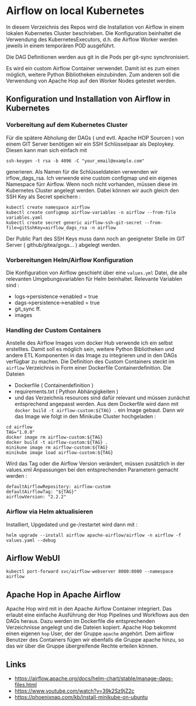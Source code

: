 # Airflow on local Kubernetes

In diesem Verzeichnis des Repos wird die Installation von Airflow in einem lokalen Kubernetes Cluster beschrieben. Die Konfiguration beinhaltet die Verwendung des KubernetesExecutors, d.h. die Airflow Worker werden jeweils in einem temporären POD ausgeführt.

Die DAG Definitionen werden aus git in die Pods per git-sync synchronisiert.

Es wird ein custom Airflow Container verwendet. Damit ist es zum einen möglich, weitere Python Bibliotheken einzubinden. Zum anderen soll die Verwendung von Apache Hop auf den Worker Nodes getestet werden. 


## Konfiguration und Installation von Airflow in Kubernetes
### Vorbereitung auf dem Kubernetes Cluster 

Für die spätere Abholung der DAGs ( und evtl. Apache HOP Sourcen ) von einem GIT Server benötigen wir ein SSH Schlüsselpaar als Deploykey. Diesen kann man sich einfach mit 
```
ssh-keygen -t rsa -b 4096 -C "your_email@example.com"
```
generieren. Als Namen für die Schlüsseldateien verwenden wir irflow_dags_rsa. Ich verwende eine custom configmap und ein eigenes Namespace fürr Airflow. Wenn noch nicht vorhanden, müssen diese im Kubernetes Cluster angelegt werden. Dabei können wir auch gleich den SSH Key als Secret speichern :

```
kubectl create namespace airflow
kubectl create configmap airflow-variables -n airflow --from-file variables.yaml
kubectl create secret generic airflow-ssh-git-secret --from-file=gitSshKey=airflow_dags_rsa -n airflow
```
Der Public Part des SSH Keys muss dann noch an geeigneter Stelle im GIT Server  ( github/gitea/gogs... ) abgelegt werden.

### Vorbereitungen Helm/Airflow Konfiguration

Die Konfiguration von Airflow geschieht über eine ```values.yml``` Datei, die alle relevanten Umgebungsvariablen für Helm beinhaltet. Relevante Variablen sind :
* logs->persistence->enabled = true
* dags->persistence->enabled = true
* git_sync ff.
* images



### Handling der Custom Containers 

Anstelle des Airflow Images vom docker Hub verwende ich ein selbst erstelltes. Damit soll es möglich sein, weitere Python Bibliotheken und andere ETL Komponenten in das Image zu integrieren und in den DAGs verfügbar zu machen. Die Definition des Custom Containers steckt im ```airflow``` Verzeichnis in Form einer Dockerfile Containerdefinition. Die Dateien 
* Dockerfile ( Containerdefinition )
* requirements.txt ( Python Abhängigkeiten )
* und das Verzeichnis resources
sind dafür relevant und müssen zunächst entsprechend angepasst werden. Aus dem Dockerfile wird dann mit ```docker build -t airflow-custom:${TAG} .``` ein Image gebaut.
Dann wir das Image wie folgt in den Minikube Cluster hochgeladen :
```
cd airflow
TAG="1.0.0"
docker image rm airflow-custom:${TAG}
docker build -t airflow-custom:${TAG} .
minikune image rm airflow-custom:${TAG}
minikube image load airflow-custom:${TAG}
```
Wird das Tag oder die Airflow Version verändert, müssen zusätzlich in der values.xml Anpassungen bei den entsprechenden Parametern gemacht werden :
```
defaultAirflowRepository: airflow-custom
defaultAirflowTag: "${TAG}"
airflowVersion: "2.2.2"
```

### Airflow via Helm aktualisieren

Installiert, Upgedated und ge-/restartet wird dann mit :
```
helm upgrade --install airflow apache-airflow/airflow -n airflow -f values.yaml --debug
```

## Airflow WebUI

```
kubectl port-forward svc/airflow-webserver 8080:8080 --namespace airflow
```
## Apache Hop in Apache Airflow
Apache Hop wird mit in den Apache Airflow Container integriert. Das erlaubt eine einfache Ausführung der Hop Pipelines und Workflows aus den DAGs heraus. Dazu werden im Dockerfile die entsprechenden Verzeichnisse angelegt und die Dateien kopiert. Apache Hop bekommt einen eigenen ```hop``` User, der der Gruppe ```apache``` angehört. Dem airflow Benutzer des Containers fügen wir ebenfalls die Gruppe apache hinzu, so das wir über die Gruppe übergreifende Rechte erteilen können.  

## Links

* https://airflow.apache.org/docs/helm-chart/stable/manage-dags-files.html
* https://www.youtube.com/watch?v=39k2Sz9jZ2c
* https://phoenixnap.com/kb/install-minikube-on-ubuntu

